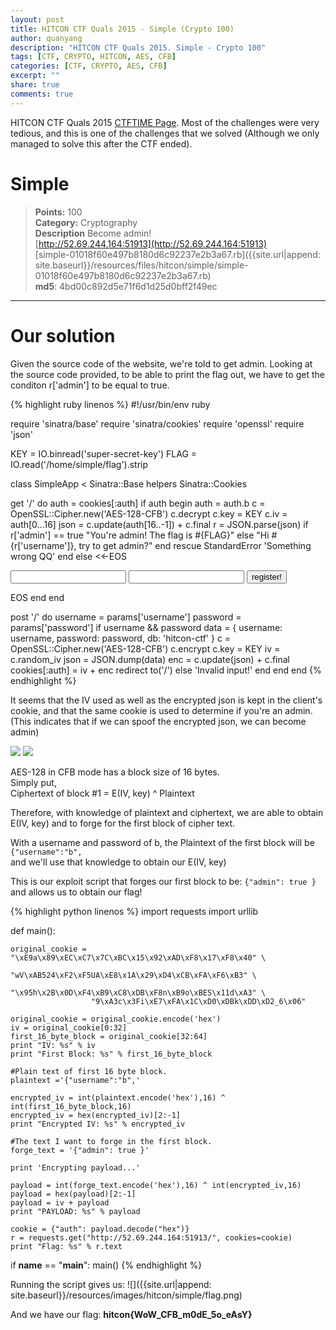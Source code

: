 ```yaml
---
layout: post
title: HITCON CTF Quals 2015 - Simple (Crypto 100)
author: quanyang
description: "HITCON CTF Quals 2015. Simple - Crypto 100"
tags: [CTF, CRYPTO, HITCON, AES, CFB]
categories: [CTF, CRYPTO, AES, CFB]
excerpt: ""
share: true
comments: true
--- 
```


HITCON CTF Quals 2015 [CTFTIME Page](https://ctftime.org/event/245). Most of the challenges were very tedious, and this is one of the challenges that we solved (Although we only managed to solve this after the CTF ended).

# Simple
>**Points:** 100  
**Category:** Cryptography  
**Description**
Become admin!  
[http://52.69.244.164:51913](http://52.69.244.164:51913)  
[simple-01018f60e497b8180d6c92237e2b3a67.rb]({{site.url|append: site.baseurl}}/resources/files/hitcon/simple/simple-01018f60e497b8180d6c92237e2b3a67.rb)  
**md5**: 4bd00c892d5e71f6d1d25d0bff2f49ec

---

# Our solution

Given the source code of the website, we're told to get admin. Looking at the source code provided, to be able to print the flag out, we have to get the conditon r['admin'] to be equal to true.

{% highlight ruby linenos %}
#!/usr/bin/env ruby

require 'sinatra/base'
require 'sinatra/cookies'
require 'openssl'
require 'json'

KEY = IO.binread('super-secret-key')
FLAG = IO.read('/home/simple/flag').strip

class SimpleApp < Sinatra::Base
  helpers Sinatra::Cookies

  get '/' do
    auth = cookies[:auth]
    if auth
      begin
        auth = auth.b
        c = OpenSSL::Cipher.new('AES-128-CFB')
        c.decrypt
        c.key = KEY
        c.iv = auth[0...16]
        json = c.update(auth[16..-1]) + c.final
        r = JSON.parse(json)
        if r['admin'] == true
          "You're admin! The flag is #{FLAG}"
        else
          "Hi #{r['username']}, try to get admin?"
        end
      rescue StandardError
        'Something wrong QQ'
      end
    else
      <<-EOS
<html><body><form action='/' method='POST'>
<input type='text' name='username'/>
<input type='password' name='password'/>
<button type='submit'>register!</button>
</form></body></html>
      EOS
    end
  end

  post '/' do
    username = params['username']
    password = params['password']
    if username && password
      data = {
        username: username,
        password: password,
        db: 'hitcon-ctf'
      }
      c = OpenSSL::Cipher.new('AES-128-CFB')
      c.encrypt
      c.key = KEY
      iv = c.random_iv
      json = JSON.dump(data)
      enc = c.update(json) + c.final
      cookies[:auth] = iv + enc
      redirect to('/')
    else
      'Invalid input!'
    end
  end
end
{% endhighlight %}

It seems that the IV used as well as the encrypted json is kept in the client's cookie, and that the same cookie is used to determine if you're an admin. (This indicates that if we can spoof the encrypted json, we can become admin)

![](https://upload.wikimedia.org/wikipedia/commons/thumb/9/9d/CFB_encryption.svg/1202px-CFB_encryption.svg.png)
![](https://upload.wikimedia.org/wikipedia/commons/thumb/5/57/CFB_decryption.svg/1202px-CFB_decryption.svg.png)

AES-128 in CFB mode has a block size of 16 bytes.  
Simply put,  
Ciphertext of block #1 = E(IV, key) ^ Plaintext

Therefore, with knowledge of plaintext and ciphertext, we are able to obtain E(IV, key) and to forge for the first block of cipher text.

With a username and password of b, the Plaintext of the first block will be  
`{"username":"b",`  
and we'll use that knowledge to obtain our E(IV, key)  

This is our exploit script that forges our first block to be:
`{"admin": true }`  
and allows us to obtain our flag!

{% highlight python linenos %}
import requests
import urllib

def main():

    original_cookie = "\xE9a\x89\xEC\xC7\x7C\xBC\x15\x92\xAD\xF8\x17\xF8\x40" \
                      "wV\xAB524\xF2\xF5UA\xE8\x1A\x29\xD4\xCB\xFA\xF6\xB3" \
                      "\x95h\x2B\x0D\xF4\xB9\xC8\xDB\xF8n\xB9o\xBES\x11d\xA3" \
                      "9\xA3c\x3Fi\xE7\xFA\x1C\xD0\xDBk\xDD\xD2_6\x06"

    original_cookie = original_cookie.encode('hex')
    iv = original_cookie[0:32]
    first_16_byte_block = original_cookie[32:64]
    print "IV: %s" % iv
    print "First Block: %s" % first_16_byte_block

    #Plain text of first 16 byte block.
    plaintext ='{"username":"b",'

    encrypted_iv = int(plaintext.encode('hex'),16) ^ int(first_16_byte_block,16)
    encrypted_iv = hex(encrypted_iv)[2:-1]
    print "Encrypted IV: %s" % encrypted_iv

    #The text I want to forge in the first block.
    forge_text = '{"admin": true }'

    print 'Encrypting payload...'

    payload = int(forge_text.encode('hex'),16) ^ int(encrypted_iv,16)
    payload = hex(payload)[2:-1]
    payload = iv + payload
    print "PAYLOAD: %s" % payload

    cookie = {"auth": payload.decode("hex")}
    r = requests.get("http://52.69.244.164:51913/", cookies=cookie)
    print "Flag: %s" % r.text

if __name__ == "__main__":
    main()
{% endhighlight %}

Running the script gives us:
![]({{site.url|append: site.baseurl}}/resources/images/hitcon/simple/flag.png)

And we have our flag: **hitcon{WoW_CFB_m0dE_5o_eAsY}**